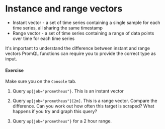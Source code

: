 # Instance and range vectors

* Instant vector - a set of time series containing a single sample for each time series, all sharing the same timestamp
* Range vector - a set of time series containing a range of data points over time for each time series

It's important to understand the difference between instant and range vectors PromQL functions can require you to provide the correct type as input.

#### Exercise

Make sure you on the `Console` tab.

1. Query `up{job="prometheus"}`. This is an instant vector

2. Query `up{job="prometheus"}[2m]`. This is a range vector. Compare the difference. Can you work out how often this target is scraped? What happens if you try and graph this query?

3. Query `up{job="prometheus"}` for a 2 hour range.
